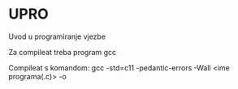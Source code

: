 # UPRO
Uvod u programiranje vjezbe

Za compileat treba program gcc

Compileat s komandom:
gcc -std=c11 -pedantic-errors -Wall <ime programa(.c)> -o <ime novog filea>

